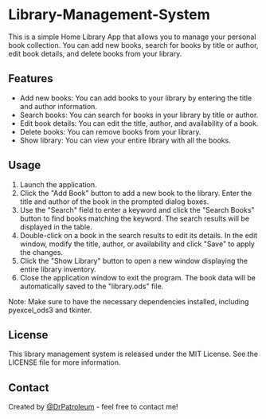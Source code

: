 # Library-Management-System
This is a simple Home Library App that allows you to manage your personal book collection. You can add new books, search for books by title or author, edit book details, and delete books from your library.

## Features

- Add new books: You can add books to your library by entering the title and author information.
- Search books: You can search for books in your library by title or author.
- Edit book details: You can edit the title, author, and availability of a book.
- Delete books: You can remove books from your library.
- Show library: You can view your entire library with all the books.
    
## Usage

1. Launch the application.
2. Click the "Add Book" button to add a new book to the library. Enter the title and author of the book in the prompted dialog boxes.
3. Use the "Search" field to enter a keyword and click the "Search Books" button to find books matching the keyword. The search results will be displayed in the table.
4. Double-click on a book in the search results to edit its details. In the edit window, modify the title, author, or availability and click "Save" to apply the changes.
5. Click the "Show Library" button to open a new window displaying the entire library inventory.
6. Close the application window to exit the program. The book data will be automatically saved to the "library.ods" file.

Note: Make sure to have the necessary dependencies installed, including pyexcel_ods3 and tkinter.


## License
This library management system is released under the MIT License. See the LICENSE file for more information.

## Contact
Created by [@DrPatroleum](https://github.com/DrPatroleum) - feel free to contact me!
